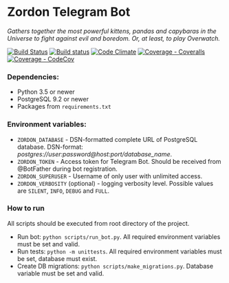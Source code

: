 # Zordon Telegram Bot
_Gathers together the most powerful kittens, pandas and capybaras in the Universe to fight against evil and boredom. Or, at least, to play Overwatch._

[![Build Status](https://travis-ci.org/KrusnikViers/Zordon.svg?branch=wp-2.0)](https://travis-ci.org/KrusnikViers/Zordon)
[![Build status](https://ci.appveyor.com/api/projects/status/5ek9c42yy2usr23h?branch=wp-2.0&svg=true)](https://ci.appveyor.com/project/KrusnikViers/zordon)
[![Code Climate](https://codeclimate.com/github/KrusnikViers/Zordon/badges/gpa.svg?branch=wp-2.0)](https://codeclimate.com/github/KrusnikViers/Zordon)
[![Coverage - Coveralls](https://coveralls.io/repos/github/KrusnikViers/Zordon/badge.svg?branch=wp-2.0)](https://coveralls.io/github/KrusnikViers/Zordon?branch=master)
[![Coverage - CodeCov](https://codecov.io/gh/KrusnikViers/Zordon/branch/master/graph/badge.svg?branch=wp-2.0)](https://codecov.io/gh/KrusnikViers/Zordon)

### Dependencies:

* Python 3.5 or newer
* PostgreSQL 9.2 or newer
* Packages from `requirements.txt`

### Environment variables:

* `ZORDON_DATABASE` - DSN-formatted complete URL of PostgreSQL database. DSN-format: _postgres://user:password@host:port/database_name_.
* `ZORDON_TOKEN` - Access token for Telegram Bot. Should be received from @BotFather during bot registration.
* `ZORDON_SUPERUSER` - Username of only user with unlimited access.
* `ZORDON_VERBOSITY` (optional) - logging verbosity level. Possible values are `SILENT`, `INFO`, `DEBUG` and `FULL`.

### How to run

All scripts should be executed from root directory of the project.
* Run bot: `python scripts/run_bot.py`. All required environment variables must be set and valid.
* Run tests: `python -m unittests`. All required environment variables must be set, database must exist.
* Create DB migrations: `python scripts/make_migrations.py`. Database variable must be set and valid.
